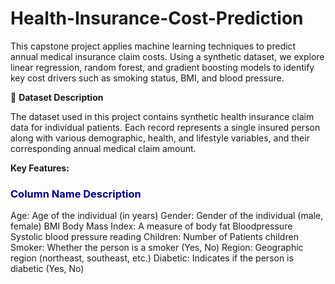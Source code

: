 # Health-Insurance-Cost-Prediction
This capstone project applies machine learning techniques to predict annual medical insurance claim costs. Using a synthetic dataset, we explore linear regression, random forest, and gradient boosting models to identify key cost drivers such as smoking status, BMI, and blood pressure.


📁 **Dataset Description**

The dataset used in this project contains synthetic health insurance claim data for individual patients. Each record represents a single insured person along with various demographic, health, and lifestyle variables, and their corresponding annual medical claim amount.

**Key Features:**

### <font color='darkblue'> **Column Name	Description**</font>

Age:	Age of the individual (in years)
Gender:	Gender of the individual (male, female)
BMI	Body Mass Index: A measure of body fat
Bloodpressure	Systolic blood pressure reading
Children:	Number of Patients children
Smoker:	Whether the person is a smoker (Yes, No)
Region:	Geographic region (northeast, southeast, etc.)
Diabetic:	Indicates if the person is diabetic (Yes, No)
